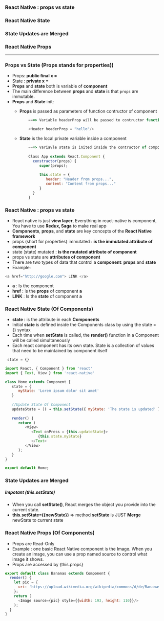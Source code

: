 ### React Native : props vs state
### React Native State
### State Updates are Merged
### React Native Props
----------------------------------------------------------------------

### Props vs State (Props stands for properties))

* Props: **public final x =**
* State : **private x =**
* **Props** and **state** both is variable of **component**
* The main difference between **props** and **state** is that `props` are immutable.
* **Props** and **State** init:
  * **Props** is passed as parameters of function contructor of component
    ```js
        ===> Variable headerProp will be passed to contructor function of class component Header

        <Header headerProp = "hello"/>
    ```
  
  * **State** is the local private variable inside a component
    ```js
        ===> Variavle state is inited inside the contructor of component
        
        Class App extends React.Component {
          constructor(props) {
             super(props);
             
             this.state = {
                header: "Header from props...",
                content: "Content from props..."
             }
          }
        }
    ```


### React Native : props vs state
* React native is just **view layer**, Everything in react-native is component, You have to use **Redux, Saga** to make real app
* **Components**, **props**, and **state** are key concepts of the **React Native framework**
* props (short for properties) immutated : **is the immutated attribute of component**
* state (state) mutated : **is the mutated attribute of component**
* props vs state are **attributes of component**
* There are two types of data that control a **component**: **props** and **state**
* Example:

```js
<a href="http://google.com"> LINK </a>
```

* **a** : Is the component
* **href** : Is the **props** of component **a**
* **LINK** : Is the **state** of component **a**

### React Native State (Of Components)

* **state** : is the attribute in each **Components**
* Initial **state** is defined inside the Components class by using the state = {} syntax
* Each time when **setState** is called, the **render()** function in a Component will be called simultaneously
* Each react component has its own state. State is a collection of values that need to be maintained by component itself

```js
 state = {}
```
```js
import React, { Component } from 'react'
import { Text, View } from 'react-native'

class Home extends Component {
   state = {
      myState: 'Lorem ipsum dolor sit amet'
   }
   
   //Update State Of Component
   updateState = () ⇒ this.setState({ myState: 'The state is updated' })
   
   render() {
      return (
         <View>
            <Text onPress = {this.updateState}>
               {this.state.myState}
            </Text>
         </View>
      );
   }
}

export default Home;
```
### State Updates are Merged
##### Impotant (this.setState)

* When you call **setState()**, React merges the object you provide into the current state.
* **this.setState=({newState})** => method **setState** is JUST **Merge** newState to current state

### React Native Props (Of Components)
* Props are Read-Only
* Example : one basic React Native component is the Image. When you create an image, you can use a prop named source to control what image it shows.
* Props are accessed by  {this.props}

```js
export default class Bananas extends Component {
  render() {
    let pic = {
      uri: 'https://upload.wikimedia.org/wikipedia/commons/d/de/Bananavarieties.jpg'
    };
    return (
      <Image source={pic} style={{width: 193, height: 110}}/>
    );
  }
}
```
